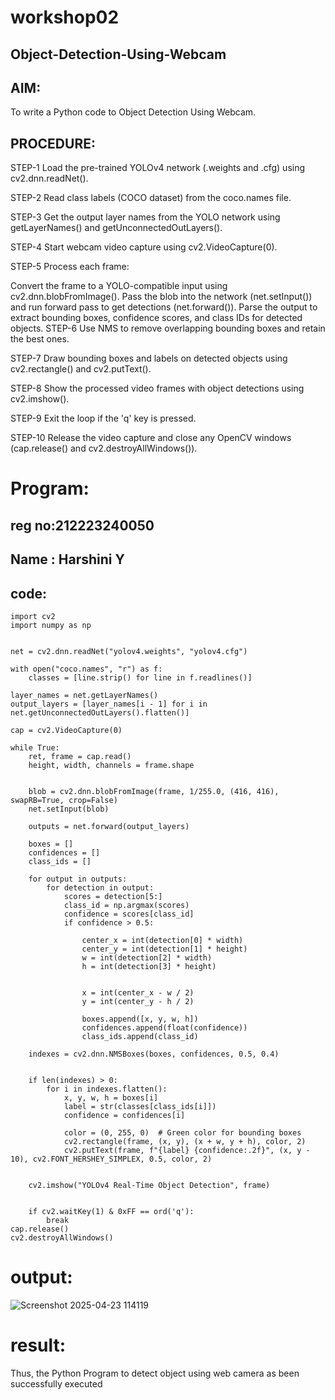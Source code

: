 # workshop02
## Object-Detection-Using-Webcam
## AIM:
To write a Python code to Object Detection Using Webcam.
## PROCEDURE:
STEP-1 Load the pre-trained YOLOv4 network (.weights and .cfg) using cv2.dnn.readNet().

STEP-2 Read class labels (COCO dataset) from the coco.names file.

STEP-3 Get the output layer names from the YOLO network using getLayerNames() and getUnconnectedOutLayers().

STEP-4 Start webcam video capture using cv2.VideoCapture(0).

STEP-5 Process each frame:

Convert the frame to a YOLO-compatible input using cv2.dnn.blobFromImage(). Pass the blob into the network (net.setInput()) and run forward pass to get detections (net.forward()). Parse the output to extract bounding boxes, confidence scores, and class IDs for detected objects. STEP-6 Use NMS to remove overlapping bounding boxes and retain the best ones.

STEP-7 Draw bounding boxes and labels on detected objects using cv2.rectangle() and cv2.putText().

STEP-8 Show the processed video frames with object detections using cv2.imshow().

STEP-9 Exit the loop if the 'q' key is pressed.

STEP-10 Release the video capture and close any OpenCV windows (cap.release() and cv2.destroyAllWindows()).
# Program:
## reg no:212223240050
## Name : Harshini Y
## code:
```
import cv2
import numpy as np


net = cv2.dnn.readNet("yolov4.weights", "yolov4.cfg")

with open("coco.names", "r") as f:
    classes = [line.strip() for line in f.readlines()]

layer_names = net.getLayerNames()
output_layers = [layer_names[i - 1] for i in net.getUnconnectedOutLayers().flatten()]

cap = cv2.VideoCapture(0)

while True:
    ret, frame = cap.read()
    height, width, channels = frame.shape

  
    blob = cv2.dnn.blobFromImage(frame, 1/255.0, (416, 416), swapRB=True, crop=False)
    net.setInput(blob)

    outputs = net.forward(output_layers)
    
    boxes = []
    confidences = []
    class_ids = []

    for output in outputs:
        for detection in output:
            scores = detection[5:]
            class_id = np.argmax(scores)
            confidence = scores[class_id]
            if confidence > 0.5:
               
                center_x = int(detection[0] * width)
                center_y = int(detection[1] * height)
                w = int(detection[2] * width)
                h = int(detection[3] * height)

               
                x = int(center_x - w / 2)
                y = int(center_y - h / 2)

                boxes.append([x, y, w, h])
                confidences.append(float(confidence))
                class_ids.append(class_id)

    indexes = cv2.dnn.NMSBoxes(boxes, confidences, 0.5, 0.4)

  
    if len(indexes) > 0:
        for i in indexes.flatten():
            x, y, w, h = boxes[i]
            label = str(classes[class_ids[i]])
            confidence = confidences[i]

            color = (0, 255, 0)  # Green color for bounding boxes
            cv2.rectangle(frame, (x, y), (x + w, y + h), color, 2)
            cv2.putText(frame, f"{label} {confidence:.2f}", (x, y - 10), cv2.FONT_HERSHEY_SIMPLEX, 0.5, color, 2)

   
    cv2.imshow("YOLOv4 Real-Time Object Detection", frame)


    if cv2.waitKey(1) & 0xFF == ord('q'):
        break
cap.release()
cv2.destroyAllWindows()
```
# output:
![Screenshot 2025-04-23 114119](https://github.com/user-attachments/assets/287a9331-5e81-4df5-80aa-a8d46b02482f)

# result:
Thus, the Python Program to detect object using web camera as been successfully executed
